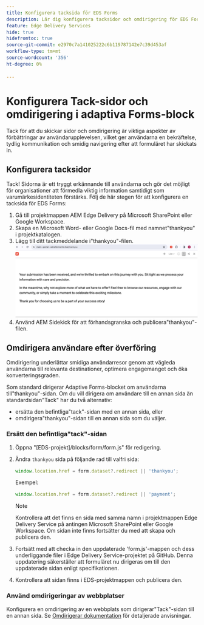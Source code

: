 ```yaml
---
title: Konfigurera tacksida för EDS Forms
description: Lär dig konfigurera tacksidor och omdirigering för EDS Forms för att optimera användarupplevelsen och effektivisera användarresorna.
feature: Edge Delivery Services
hide: true
hidefromtoc: true
source-git-commit: e2970c7a141025222c6b119787142e7c39d453af
workflow-type: tm+mt
source-wordcount: '356'
ht-degree: 0%

---
```



# Konfigurera Tack-sidor och omdirigering i adaptiva Forms-block

Tack för att du skickar sidor och omdirigering är viktiga aspekter av förbättringar av användarupplevelsen, vilket ger användarna en bekräftelse, tydlig kommunikation och smidig navigering efter att formuläret har skickats in.

## Konfigurera tacksidor

Tack! Sidorna är ett tryggt erkännande till användarna och gör det möjligt för organisationer att förmedla viktig information samtidigt som varumärkesidentiteten förstärks. Följ de här stegen för att konfigurera en tacksida för EDS Forms:

1. Gå till projektmappen AEM Edge Delivery på Microsoft SharePoint eller Google Workspace.
1. Skapa en Microsoft Word- eller Google Docs-fil med namnet&quot;thankyou&quot; i projektkatalogen.
1. Lägg till ditt tackmeddelande i&quot;thankyou&quot;-filen.
   ![Exempel på tacksida](/help/edge/assets/sample-thankyou-page.png)
1. Använd AEM Sidekick för att förhandsgranska och publicera&quot;thankyou&quot;-filen.

## Omdirigera användare efter överföring

Omdirigering underlättar smidiga användarresor genom att vägleda användarna till relevanta destinationer, optimera engagemanget och öka konverteringsgraden.

Som standard dirigerar Adaptive Forms-blocket om användarna till&quot;thankyou&quot;-sidan. Om du vill dirigera om användare till en annan sida än standardsidan&quot;Tack&quot; har du två alternativ:

* ersätta den befintliga&quot;tack&quot;-sidan med en annan sida, eller
* omdirigera&quot;thankyou&quot;-sidan till en annan sida som du väljer.

### Ersätt den befintliga&quot;tack&quot;-sidan

1. Öppna &quot;[EDS-projekt]/blocks/form/form.js&quot; för redigering.
1. Ändra `thankyou` sida på följande rad till valfri sida:

   ```JavaScript
   window.location.href = form.dataset?.redirect || 'thankyou';
   ```

   Exempel:

   ```JavaScript
   window.location.href = form.dataset?.redirect || 'payment';
   ```

   >[!NOTE]
   >
   > Kontrollera att det finns en sida med samma namn i projektmappen Edge Delivery Service på antingen Microsoft SharePoint eller Google Workspace. Om sidan inte finns fortsätter du med att skapa och publicera den.

1. Fortsätt med att checka in den uppdaterade &#39;form.js&#39;-mappen och dess underliggande filer i Edge Delivery Service-projektet på GitHub. Denna uppdatering säkerställer att formuläret nu dirigeras om till den uppdaterade sidan enligt specifikationen.

1. Kontrollera att sidan finns i EDS-projektmappen och publicera den.


### Använd omdirigeringar av webbplatser

Konfigurera en omdirigering av en webbplats som dirigerar&quot;Tack&quot;-sidan till en annan sida. Se [Omdirigerar dokumentation](https://www.aem.live/docs/redirects) för detaljerade anvisningar.


